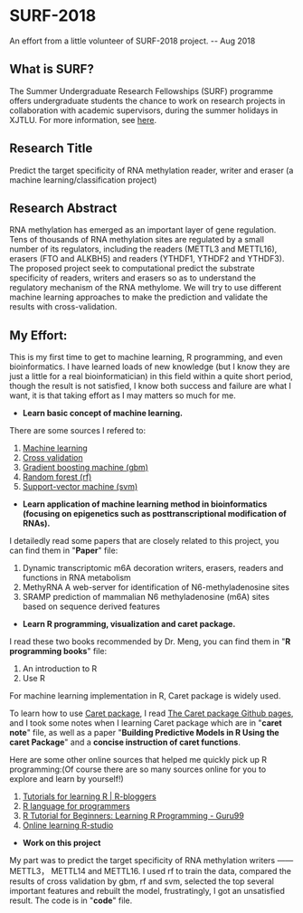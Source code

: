 # SURF-2018

An effort from a little volunteer of SURF-2018 project. -- Aug 2018

## What is SURF?

The Summer Undergraduate Research Fellowships (SURF) programme offers undergraduate students the chance to work on research projects in collaboration with academic supervisors, during the summer holidays in XJTLU.
For more information, see [here](https://www.xjtlu.edu.cn/en/research/summer-undergraduate-research-fellowships).

## Research Title

Predict the target specificity of RNA methylation reader, writer and eraser (a machine learning/classification project)

## Research Abstract

RNA methylation has emerged as an important layer of gene regulation. Tens of thousands of RNA methylation sites are regulated by a small number of its regulators, including the readers (METTL3 and METTL16), erasers (FTO and ALKBH5) and readers (YTHDF1, YTHDF2 and YTHDF3). The proposed project seek to computational predict the substrate specificity of readers, writers and erasers so as to understand the regulatory mechanism of the RNA methylome. We will try to use different machine learning approaches to make the prediction and validate the results with cross-validation.

## My Effort:

This is my first time to get to machine learning, R programming, and even bioinformatics. I have learned loads of new knowledge (but I know they are just a little for a real bioinformatician) in this field within a quite short period, though the result is not satisfied, I know both success and failure are what I want, it is that taking effort as I may matters so much for me. 

- **Learn basic concept of machine learning.**

There are some sources I refered to:

1. [Machine learning](https://en.wikipedia.org/wiki/Machine_learning)
2. [Cross validation](https://en.wikipedia.org/wiki/Cross-validation_(statistics))
3. [Gradient boosting machine (gbm)](https://en.wikipedia.org/wiki/Gradient_boosting)
4. [Random forest (rf)](https://en.wikipedia.org/wiki/Random_forest)
5. [Support-vector machine (svm)](https://en.wikipedia.org/wiki/Support-vector_machine)

- **Learn application of machine learning method in bioinformatics (focusing on epigenetics such as posttranscriptional modification of RNAs).**

I detailedly read some papers that are closely related to this project, you can find them in "**Paper**" file:

1. Dynamic transcriptomic m6A decoration writers, erasers, readers and functions in RNA metabolism
2. MethyRNA A web-server for identification of N6-methyladenosine sites
3. SRAMP prediction of mammalian N6 methyladenosine (m6A) sites based on sequence derived features

- **Learn R programming, visualization and caret package.**

I read these two books recommended by Dr. Meng, you can find them in "**R programming books**" file:
1. An introduction to R
2. Use R

For machine learning implementation in R, Caret package is widely used. 

To learn how to use [Caret package](https://cran.r-project.org/web/packages/caret/index.html), I read [The Caret package Github pages](http://topepo.github.io/caret/index.html), and I took some notes when I learning Caret package which are in "**caret note**" file, as well as a paper "**Building Predictive Models in R Using the caret Package**" and a **concise instruction of caret functions**. 

Here are some other online sources that helped me quickly pick up R programming:(Of course there are so many sources online for you to explore and learn by yourself!)

1. [Tutorials for learning R | R-bloggers](https://www.r-bloggers.com/how-to-learn-r-2/)
2. [R language for programmers](https://www.johndcook.com/blog/r_language_for_programmers/)
3. [R Tutorial for Beginners: Learning R Programming - Guru99](https://www.guru99.com/r-tutorial.html)
4. [Online learning R-studio](https://www.rstudio.com/online-learning/#r-programming)

- **Work on this project**

My part was to predict the target specificity of RNA methylation writers —— METTL3， METTL14 and METTL16. I used rf to train the data, compared the results of cross validation by gbm, rf and svm, selected the top several important features and rebuilt the model, frustratingly, I got an unsatisfied result. The code is in "**code**" file.




